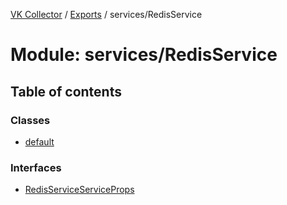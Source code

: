 [VK Collector](../README.md) / [Exports](../modules.md) / services/RedisService

# Module: services/RedisService

## Table of contents

### Classes

- [default](../classes/services_RedisService.default.md)

### Interfaces

- [RedisServiceServiceProps](../interfaces/services_RedisService.RedisServiceServiceProps.md)
